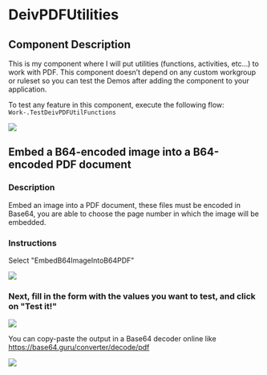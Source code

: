 # DeivPDFUtilities

## Component Description
This is my component where I will put utilities (functions, activities, etc…) to work with PDF. This component doesn’t depend on any custom workgroup or ruleset so you can test the Demos after adding the component to your application.

To test any feature in this component, execute the following flow: `Work-.TestDeivPDFUtilFunctions`

![](https://i.imgur.com/HNhB6KC.png)

## Embed a B64-encoded image into a B64-encoded PDF document

### Description
Embed an image into a PDF document, these files must be encoded in Base64, you are able to choose the page number in which the image will be embedded.

### Instructions
Select "EmbedB64ImageIntoB64PDF"

![](https://i.imgur.com/51TOwho.png)

### Next, fill in the form with the values you want to test, and click on "Test it!"

![](https://i.imgur.com/cjBS3iS.png)

You can copy-paste the output in a Base64 decoder online like https://base64.guru/converter/decode/pdf 

![](https://i.imgur.com/XhjrifX.png)
